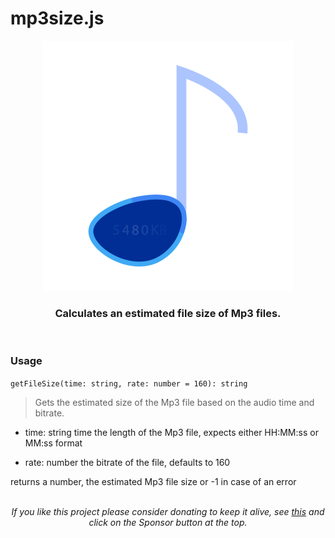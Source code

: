 # mp3size.js

<p align="center" style="text-align: center; margin: auto">
	<img src="https://github.com/igorskyflyer/mp3size.js/raw/master/public/mp3size.js.png">
	<h3 align="center">Calculates an estimated file size of Mp3 files.</h3>
</p>
<br>

### Usage

`getFileSize(time: string, rate: number = 160): string`

> Gets the estimated size of the Mp3 file based on the audio time and bitrate.

- time: string time the length of the Mp3 file, expects either HH:MM:ss or MM:ss format

- rate: number the bitrate of the file, defaults to 160

returns a number, the estimated Mp3 file size or -1 in case of an error

<br>

<p align="center" style="text-align: center; margin: auto;font-style: italic;">If you like this project please consider donating to keep it alive, see <a href="https://github.com/igorskyflyer/mp3size.js/#">this</a> and click on the Sponsor button at the top.</p>
